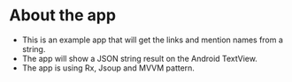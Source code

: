 # About the app
- This is an example app that will get the links and mention names from a string.
- The app will show a JSON string result on the Android TextView.
- The app is using Rx, Jsoup and MVVM pattern.